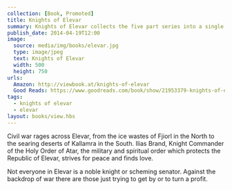 ```yaml
---
collection: [Book, Promoted]
title: Knights of Elevar
summary: Knights of Elevar collects the five part series into a single volume for the first time with a new short story, *The Wedding of Sabeline Aesc*, to complete the series.
publish_date: 2014-04-19T12:00
image:
  source: media/img/books/elevar.jpg
  type: image/jpeg
  text: Knights of Elevar
  width: 500
  height: 750
urls: 
  Amazon: http://viewbook.at/knights-of-elevar
  Good Reads: https://www.goodreads.com/book/show/21953379-knights-of-elevar
tags: 
  - knights of elevar
  - elevar
layout: books/view.hbs
---
```


Civil war rages across Elevar, from the ice wastes of Fjiorl in the North to the searing deserts of Kallamra in the South. Ilias Brand, Knight Commander of the Holy Order of Atar, the military and spiritual order which protects the Republic of Elevar, strives for peace and finds love.

Not everyone in Elevar is a noble knight or scheming senator. Against the backdrop of war there are those just trying to get by or to turn a profit.
